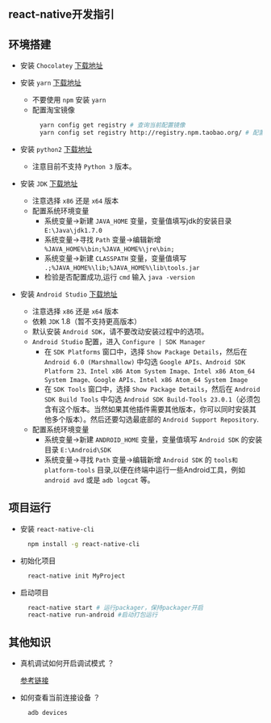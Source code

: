 ##  react-native开发指引

## 环境搭建
  - 安装 `Chocolatey` [下载地址](https://chocolatey.org/install)

  - 安装 `yarn`  [下载地址](https://yarnpkg.com/zh-Hans/docs/install#windows-stable)
    - 不要使用 `npm` 安装 `yarn`
    - 配置淘宝镜像
      ```bash
        yarn config get registry # 查询当前配置镜像
        yarn config set registry http://registry.npm.taobao.org/ # 配置淘宝镜像
      ```

  - 安装 `python2` [下载地址](https://www.python.org/downloads/)
    - 注意目前不支持 `Python 3` 版本。

  - 安装 `JDK` [下载地址](http://www.oracle.com/technetwork/java/javase/downloads/index-jsp-138363.html)
    - 注意选择 `x86` 还是 `x64` 版本
    - 配置系统环境变量
      - 系统变量→新建 `JAVA_HOME` 变量，变量值填写jdk的安装目录 `E:\Java\jdk1.7.0`
      - 系统变量→寻找 `Path` 变量→编辑新增 `%JAVA_HOME%\bin;%JAVA_HOME%\jre\bin;`
      - 系统变量→新建 `CLASSPATH` 变量，变量值填写 `.;%JAVA_HOME%\lib;%JAVA_HOME%\lib\tools.jar`
      - 检验是否配置成功,运行 `cmd` 输入 `java -version`

   - 安装 `Android Studio` [下载地址](https://developer.android.google.cn/studio/)
     - 注意选择 `x86` 还是 `x64` 版本
     - 依赖 `JDK` 1.8（暂不支持更高版本）
     - 默认安装 `Android SDK`，请不要改动安装过程中的选项。
     - `Android Studio` 配置，进入 `Configure | SDK Manager`
        - 在 `SDK Platforms` 窗口中，选择 `Show Package Details`，然后在 `Android 6.0 (Marshmallow)` 中勾选 `Google APIs、Android SDK Platform 23、Intel x86 Atom System Image、Intel x86 Atom_64 System Image、Google APIs、Intel x86 Atom_64 System Image` 
        - 在 `SDK Tools` 窗口中，选择 `Show Package Details`，然后在 `Android SDK Build Tools` 中勾选 `Android SDK Build-Tools 23.0.1`（必须包含有这个版本。当然如果其他插件需要其他版本，你可以同时安装其他多个版本）。然后还要勾选最底部的 `Android Support Repository`.
      - 配置系统环境变量
        - 系统变量→新建 `ANDROID_HOME` 变量，变量值填写 `Android SDK` 的安装目录 `E:\Android\SDK`
        - 系统变量→寻找 `Path` 变量→编辑新增 `Android SDK` 的 `tools和platform-tools` 目录,以便在终端中运行一些Android工具，例如 `android avd` 或是 `adb logcat` 等。

## 项目运行

  - 安装 `react-native-cli` 
    ```bash
      npm install -g react-native-cli
    ```

  - 初始化项目
    ```bash
      react-native init MyProject
    ```

  - 启动项目
    ```bash
      react-native start # 运行packager，保持packager开启
      react-native run-android #启动打包运行
    ```
  
## 其他知识

  - 真机调试如何开启调试模式 ？

    [参考链接](https://jingyan.baidu.com/article/574c5219645bb36c8d9dc10c.html)
  - 如何查看当前连接设备 ？

    ```bash
      adb devices
    ```






